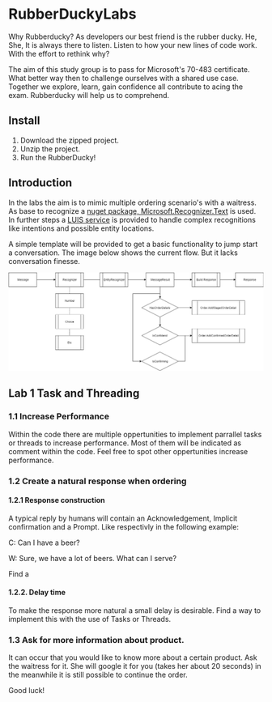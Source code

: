 # RubberDuckyLabs

Why Rubberducky? As developers our best friend is the rubber ducky. He, She, It is always there to listen. Listen to how your new lines of code work. With the effort to rethink why? 

The aim of this study group is to pass for Microsoft's 70-483 certificate. What better way then to challenge ourselves with a shared use case. Together we explore, learn, gain confidence all contribute to acing the exam. Rubberducky will help us to comprehend.

## Install

1. Download the zipped project.
2. Unzip the project.
3. Run the RubberDucky!

## Introduction

In the labs the aim is to mimic multiple ordering scenario's with a waitress. As base to recognize a [nuget package, Microsoft.Recognizer.Text](https://github.com/Microsoft/Recognizers-Text) is used. In further steps a [LUIS service](https://eu.luis.ai/home) is provided to handle complex recognitions like intentions and possible entity locations.

A simple template will be provided to get a basic functionality to jump start a conversation. The image below shows the current flow. But it lacks conversation finesse.

![Main Message Flow](Labs/Images/MainMesageFlow.png)

## Lab 1 Task and Threading

### 1.1 Increase Performance
Within the code there are multiple oppertunities to implement parrallel tasks or threads to increase performance.
Most of them will be indicated as comment within the code. Feel free to spot other oppertunities increase performance.

### 1.2 Create a natural response when ordering
#### 1.2.1 Response construction
A typical reply by humans will contain an Acknowledgement, Implicit confirmation and a Prompt. Like respectivly in the following example:

C: Can I have a beer?

W: Sure, we have a lot of beers. What can I serve?

Find a 

#### 1.2.2. Delay time
To make the response more natural a small delay is desirable. 
Find a way to implement this with the use of Tasks or Threads.

### 1.3 Ask for more information about product.
It can occur that you would like to know more about a certain product. 
Ask the waitress for it. She will google it for you (takes her about 20 seconds) in the meanwhile it is still possible to continue the order.

Good luck!